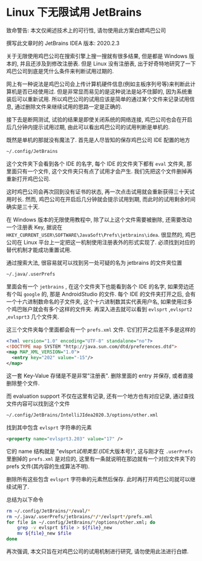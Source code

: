 # Linux 下无限试用 JetBrains

致命警告: 本文仅阐述技术上的可行性, 请勿使用此方案白嫖鸡巴公司

撰写此文章时的 JetBrains IDEA 版本: 2020.2.3

关于无限使用鸡巴公司在搜索引擎上搜一搜就有很多结果, 但是都是 Windows 版本的, 并且还涉及到修改注册表. 但是 Linux 没有注册表, 出于好奇特地研究了一下鸡巴公司到底是凭什么条件来判断试用过期的.

网上有一种说法是鸡巴公司会上传计算机硬件信息(例如主板序列号等)来判断此计算机是否已经使用过. 但是非常显而易见的是这种说法是站不住脚的, 因为系统重装后可以重新试用. 所以鸡巴公司的试用应该是简单的通过某个文件来记录试用信息, 通过删除文件来继续试用的思路一定是正确的.

接下去是断网测试, 试验的结果是即使关闭系统的网络连接, 鸡巴公司也会在开启后几分钟内提示试用过期, 由此可以看出鸡巴公司的试用判断是单机的.

既然是单机的那就没有魔法了. 首先是人尽皆知的保存鸡巴公司 IDE 配置的地方

```bash
~/.config/JetBrains
```

这个文件夹下会看到各个 IDE 的名字, 每个 IDE 的文件夹下都有 `eval` 文件夹, 那里面只有一个文件, 这个文件夹只有点了试用才会产生. 我们先把这个文件删掉再重新打开鸡巴公司.

这时鸡巴公司会再次回到没有证书的状态, 再一次点击试用就会重新获得三十天试用时长. 然而, 鸡巴公司在开启后几分钟就会提示试用到期, 而此时的试用剩余时间确实是三十天.

在 Windows 版本的无限使用教程中, 除了以上这个文件需要被删除, 还需要改动一个注册表 Key, 据说在 `HKEY_CURRENT_USER\SOFTWARE\JavaSoft\Prefs\jetbrains\idea`. 很显然的, 鸡巴公司在 Linux 平台上一定把这一机制使用注册表外的形式实现了. 必须找到对应的替代机制才能成功重置试用.

通过搜索大法, 很容易就可以找到另一处可疑的名为 jetbrains 的文件夹位置

```bash
~/.java/.userPrefs
```

里面会有一个 `jetbrains` , 在这个文件夹下也能看到各个 IDE 的名字, 如果旁边还有个叫 `google` 的, 那是 AndroidStudio 的文件. 每个 IDE 的文件夹打开之后, 会有一个十六进制数命名的子文件夹, 这个十六进制数其实代表用户名, 如果使用过多个鸡巴账户就会有多个这样的文件夹. 再深入进去就可以看到 `evlsprt` ,`evlsprt2` ,`evlsprt3` 几个文件夹.

这三个文件夹每个里面都会有一个 `prefs.xml` 文件. 它们打开之后差不多是这样的

```xml
<?xml version="1.0" encoding="UTF-8" standalone="no"?>
<!DOCTYPE map SYSTEM "http://java.sun.com/dtd/preferences.dtd">
<map MAP_XML_VERSION="1.0">
  <entry key="202" value="-15"/>
</map>
```

这一套 Key-Value 存储是不是非常"注册表". 删除里面的 entry 并保存, 或者直接删除整个文件.

而 evaluation support 不仅在这里有记录, 还有一个地方也有对应记录, 通过查找文件内容可以找到这个文件

```bash
~/.config/JetBrains/IntelliJIdea2020.3/options/other.xml
```

找到其中包含 `evlsprt` 字符串的元素

```xml
<property name="evlsprt3.203" value="17" />
```

它的 name 结构就是 "evlsprt${试用类型}.${IDE大版本号}", 这与刚才在 `.userPrefs` 里删掉的 `prefs.xml` 是对应的, 这里有一条就说明在那边就有一个对应文件夹下的 prefs 文件(其内容的生成算法不明).

删除所有这些包含 `evlsprt` 字符串的元素然后保存. 此时再打开鸡巴公司就可以继续试用了.

总结为以下命令

```bash
rm ~/.config/JetBrains/*/eval/*
rm ~/.java/.userPrefs/jetbrains/*/*/evlsprt*/prefs.xml
for file in ~/.config/JetBrains/*/options/other.xml; do
    grep -v evlsprt $file > ${file}_new
    mv ${file}_new $file
done
```

再次强调, 本文只旨在对鸡巴公司的试用机制进行研究, 请勿使用此法进行白嫖.
